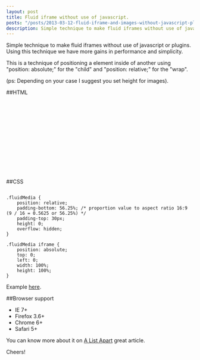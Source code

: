 ```yaml
---
layout: post
title: Fluid iframe without use of javascript.
posts: "/posts/2013-03-12-fluid-iframe-and-images-without-javascript-plugins/"
description: Simple technique to make fluid iframes without use of javascript or plugins.
---
```


Simple technique to make fluid iframes without use of javascript or plugins. Using this technique we have more gains in performance and simplicity.

This is a technique of positioning a element inside of another using "position: absolute;" for the "child" and "position: relative;" for the "wrap".

(ps: Depending on your case I suggest you set height for images).

##HTML

<pre><code data-language="html">
<div class="fluidMedia">
	<iframe src="" frameborder="0"> </iframe>
</div>
</code></pre>

##CSS

<pre><code data-language="css">
.fluidMedia {
	position: relative;
	padding-bottom: 56.25%; /* proportion value to aspect ratio 16:9 (9 / 16 = 0.5625 or 56.25%) */
	padding-top: 30px;
	height: 0;
	overflow: hidden;
}

.fluidMedia iframe {
	position: absolute;
	top: 0; 
	left: 0;
	width: 100%;
	height: 100%;
}
</code></pre>

Example <a href="/blog/secrets-of-lea-verou-css/" title="fluid iframe example">here</a>.

##Browser support

- IE 7+
- Firefox 3.6+
- Chrome 6+
- Safari 5+

You can know more about it on <a href="http://alistapart.com/article/creating-intrinsic-ratios-for-video" target="_blank" title="A List Apart">A List Apart</a> great article.

Cheers!